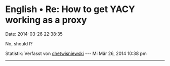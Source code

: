 English • Re: How to get YACY working as a proxy
================================================

Date: 2014-03-26 22:38:35

No, should I?

Statistik: Verfasst von
[chetwisniewski](http://forum.yacy-websuche.de/memberlist.php?mode=viewprofile&u=9381)
--- Mi Mär 26, 2014 10:38 pm

------------------------------------------------------------------------
